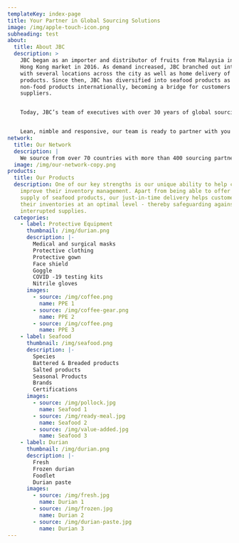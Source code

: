 ```yaml
---
templateKey: index-page
title: Your Partner in Global Sourcing Solutions
image: /img/apple-touch-icon.png
subheading: test
about:
  title: About JBC
  description: >
    JBC began as an importer and distributor of fruits from Malaysia into the
    Hong Kong market in 2016. As demand increased, JBC branched out into retail
    with several locations across the city as well as home delivery of its
    products. Since then, JBC has diversified into seafood products as well as
    non-food products internationally, becoming a bridge for customers and
    suppliers. 


    Today, JBC’s team of executives with over 30 years of global sourcing and processing experience is uniquely positioned to serve the diverse needs of an international clientele in both food and non-food sectors. Each customer is unique and is focused on its own set of opportunities. With our extensive knowledge in sourcing, processing, R&D, Quality Control, and supply chain management, we work hand in hand with you to help you capitalize on, and profit from those opportunities.


    Lean, nimble and responsive, our team is ready to partner with you to help grow your business.
network:
  title: Our Network
  description: |
    We source from over 70 countries with more than 400 sourcing partners
  image: /img/our-network-copy.png
products:
  title: Our Products
  description: One of our key strengths is our unique ability to help customers
    improve their inventory management. Apart from being able to offer a stable
    supply of seafood products, our just-in-time delivery helps customers keep
    their inventories at an optimal level - thereby safeguarding against
    interrupted supplies.
  categories:
    - label: Protective Equipment
      thumbnail: /img/durian.png
      description: |-
        Medical and surgical masks
        Protective clothing
        Protective gown 
        Face shield
        Goggle
        COVID -19 testing kits
        Nitrile gloves
      images:
        - source: /img/coffee.png
          name: PPE 1
        - source: /img/coffee-gear.png
          name: PPE 2
        - source: /img/coffee.png
          name: PPE 3
    - label: Seafood
      thumbnail: /img/seafood.png
      description: |-
        Species
        Battered & Breaded products
        Salted products
        Seasonal Products
        Brands
        Certifications
      images:
        - source: /img/pollock.jpg
          name: Seafood 1
        - source: /img/ready-meal.jpg
          name: Seafood 2
        - source: /img/value-added.jpg
          name: Seafood 3
    - label: Durian
      thumbnail: /img/durian.png
      description: |-
        Fresh
        Frozen durian
        Foodlet
        Durian paste
      images:
        - source: /img/fresh.jpg
          name: Durian 1
        - source: /img/frozen.jpg
          name: Durian 2
        - source: /img/durian-paste.jpg
          name: Durian 3
---
```

